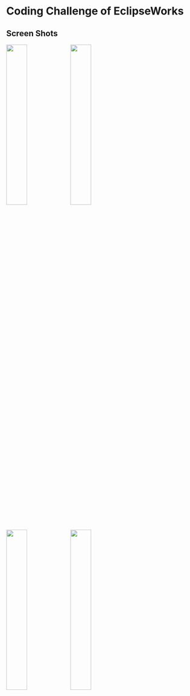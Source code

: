 # Coding Challenge of EclipseWorks

## Screen Shots

<img src="https://github.com/josiasfabricio/challenge-eclipseworks/blob/develop/ScreenShots/Screenshot04.png" width=33% height=33%>
<img src="https://github.com/josiasfabricio/challenge-eclipseworks/blob/develop/ScreenShots/Screenshot03.png" width=33% height=33%>
<img src="https://github.com/josiasfabricio/challenge-eclipseworks/blob/develop/ScreenShots/Screenshot02.png" width=33% height=33%>
<img src="https://github.com/josiasfabricio/challenge-eclipseworks/blob/develop/ScreenShots/Screenshot01.png" width=33% height=33%>

